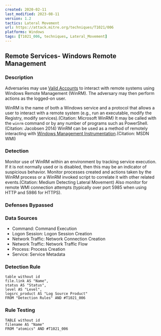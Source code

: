 ```yaml
---
created: 2020-02-11
last_modified: 2023-08-11
version: 1.2
tactics: Lateral Movement
url: https://attack.mitre.org/techniques/T1021/006
platforms: Windows
tags: [T1021_006, techniques, Lateral_Movement]
---
```


## Remote Services- Windows Remote Management

### Description

Adversaries may use [Valid Accounts](https://attack.mitre.org/techniques/T1078) to interact with remote systems using Windows Remote Management (WinRM). The adversary may then perform actions as the logged-on user.

WinRM is the name of both a Windows service and a protocol that allows a user to interact with a remote system (e.g., run an executable, modify the Registry, modify services).(Citation: Microsoft WinRM) It may be called with the `winrm` command or by any number of programs such as PowerShell.(Citation: Jacobsen 2014) WinRM  can be used as a method of remotely interacting with [Windows Management Instrumentation](https://attack.mitre.org/techniques/T1047).(Citation: MSDN WMI)

### Detection

Monitor use of WinRM within an environment by tracking service execution. If it is not normally used or is disabled, then this may be an indicator of suspicious behavior.  Monitor processes created and actions taken by the WinRM process or a WinRM invoked script to correlate it with other related events.(Citation: Medium Detecting Lateral Movement) Also monitor for remote WMI connection attempts (typically over port 5985 when using HTTP and 5986 for HTTPS).

### Defenses Bypassed



### Data Sources

  - Command: Command Execution
  -  Logon Session: Logon Session Creation
  -  Network Traffic: Network Connection Creation
  -  Network Traffic: Network Traffic Flow
  -  Process: Process Creation
  -  Service: Service Metadata
### Detection Rule

```dataview
table without id
file.link AS "Name",
status AS "Status",
level AS "Level",
logsrc_product AS "Log Source Product"
FROM "Detection Rules" AND #T1021_006
```

### Rule Testing

```dataview
TABLE without id
filename AS "Name"
FROM "atomics" AND #T1021_006
```
